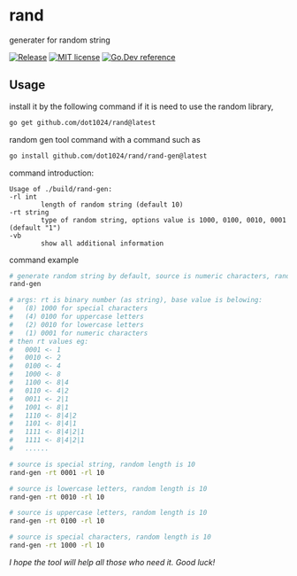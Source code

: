 # rand
generater for random string

[![Release](https://img.shields.io/github/v/release/dot1024/rand)](github.com/dot1024/rand/releases)
[![MIT license](https://img.shields.io/badge/license-MIT-brightgreen.svg)](https://opensource.org/licenses/MIT)
[![Go.Dev reference](https://img.shields.io/badge/go.dev-reference-blue?logo=go&logoColor=white)](https://pkg.go.dev/github.com/dot1024/rand?tab=doc)

## Usage

install it by the following command if it is need to use the random library, 

```bash
go get github.com/dot1024/rand@latest
```

random gen tool command with a command such as

```bash
go install github.com/dot1024/rand/rand-gen@latest
```

command introduction:

```
Usage of ./build/rand-gen:
-rl int
        length of random string (default 10)
-rt string
        type of random string, options value is 1000, 0100, 0010, 0001 (default "1")
-vb
        show all additional information
```

command example

```bash
# generate random string by default, source is numeric characters, random length is 10
rand-gen

# args: rt is binary number (as string), base value is belowing:
#   (8) 1000 for special characters
#   (4) 0100 for uppercase letters
#   (2) 0010 for lowercase letters
#   (1) 0001 for numeric characters
# then rt values eg:
#   0001 <- 1
#   0010 <- 2
#   0100 <- 4
#   1000 <- 8
#   1100 <- 8|4
#   0110 <- 4|2
#   0011 <- 2|1
#   1001 <- 8|1
#   1110 <- 8|4|2
#   1101 <- 8|4|1
#   1111 <- 8|4|2|1
#   1111 <- 8|4|2|1
#   ......

# source is special string, random length is 10
rand-gen -rt 0001 -rl 10

# source is lowercase letters, random length is 10
rand-gen -rt 0010 -rl 10

# source is uppercase letters, random length is 10
rand-gen -rt 0100 -rl 10

# source is special characters, random length is 10
rand-gen -rt 1000 -rl 10
```

*I hope the tool will help all those who need it. Good luck!*
